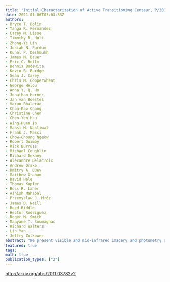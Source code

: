 ```yaml
---
title: "Initial Characterization of Active Transitioning Centaur, P/2019 LD2   (ATLAS), using Hubble, Spitzer, ZTF, Keck, APO and GROWTH Visible & Infrared   Imaging and Spectroscopy"
date: 2021-01-06T03:03:33Z
authors:
- Bryce T. Bolin
- Yanga R. Fernandez
- Carey M. Lisse
- Timothy R. Holt
- Zhong-Yi Lin
- Josiah N. Purdum
- Kunal P. Deshmukh
- James M. Bauer
- Eric C. Bellm
- Dennis Bodewits
- Kevin B. Burdge
- Sean J. Carey
- Chris M. Copperwheat
- George Helou
- Anna Y. Q. Ho
- Jonathan Horner
- Jan van Roestel
- Varun Bhalerao
- Chan-Kao Chang
- Christine Chen
- Chen-Yen Hsu
- Wing-Huen Ip
- Mansi M. Kasliwal
- Frank J. Masci
- Chow-Choong Ngeow
- Robert Quimby
- Rick Burruss
- Michael Coughlin
- Richard Dekany
- Alexandre Delacroix
- Andrew Drake
- Dmitry A. Duev
- Matthew Graham
- David Hale
- Thomas Kupfer
- Russ R. Laher
- Ashish Mahabal
- Przemyslaw J. Mróz
- James D. Neill
- Reed Riddle
- Hector Rodriguez
- Roger M. Smith
- Maayane T. Soumagnac
- Richard Walters
- Lin Yan
- Jeffry Zolkower
abstract: "We present visible and mid-infrared imagery and photometry of temporary Jovian co-orbital comet P/2019 LD$_2$ taken with HST/WFC3, Spitzer/IRAC, the GROWTH telescope network, visible spectroscopy from Keck/LRIS and archival ZTF observations taken between 2019 April and 2020 August. Our observations indicate that the nucleus of LD$_2$ has a radius between 0.2-1.8 km assuming a 0.08 albedo and a coma dominated by $sim$100$mu$ m-scale dust ejected at $sim$1 m/s speeds with a $sim$1'' jet pointing in the SW direction. LD$_2$ experienced a total dust mass loss of $sim$10$^8$ kg at a loss rate of $sim$6 kg/s with Af$rho$/cross-section varying between $sim$85 cm/125 km$^2$ and $sim$200 cm/310 km$^2$ from 2019 April 9 to 2019 Nov 8. If the increase in Af$rho$/cross-section remained constant, it implies LD$_2$'s activity began $sim$2018 November when within 4.8 au of the Sun, implying the onset of H$_2$O sublimation. We measure CO/CO$_2$ gas production of $lesssim$10$^{27}$ mol/s /$lesssim$10$^{26}$ mol/s from our 4.5 $mu$m Spitzer observations, $g$-$r$ = 0.59$pm$0.03, $r$-$i$ = 0.18$pm$0.05, $i$-$z$ = 0.01$pm$0.07 from GROWTH observations, H$_2$O gas production of $lesssim$80 kg/s scaling from our estimated $C_2$ production of $Q_{C_2}lesssim$7.5$times10^{24}$ mol/s from Keck/LRIS spectroscopy. We determine that the long-term orbit of LD$_2$ is similar to Jupiter family comets having close encounters with Jupiter within $sim$0.5 Hill radius in the last $sim$3 y, within 0.8 Hill radius in $sim$9 y. Additionally, 78.8$%$ of our orbital clones are ejected from the Solar System within $1 times 10^{6}$ years having a dynamical half-life of 3.4 $times 10^5$ years."
featured: true
tags:
math: true
publication_types: ["2"]
---
```

http://arxiv.org/abs/2011.03782v2